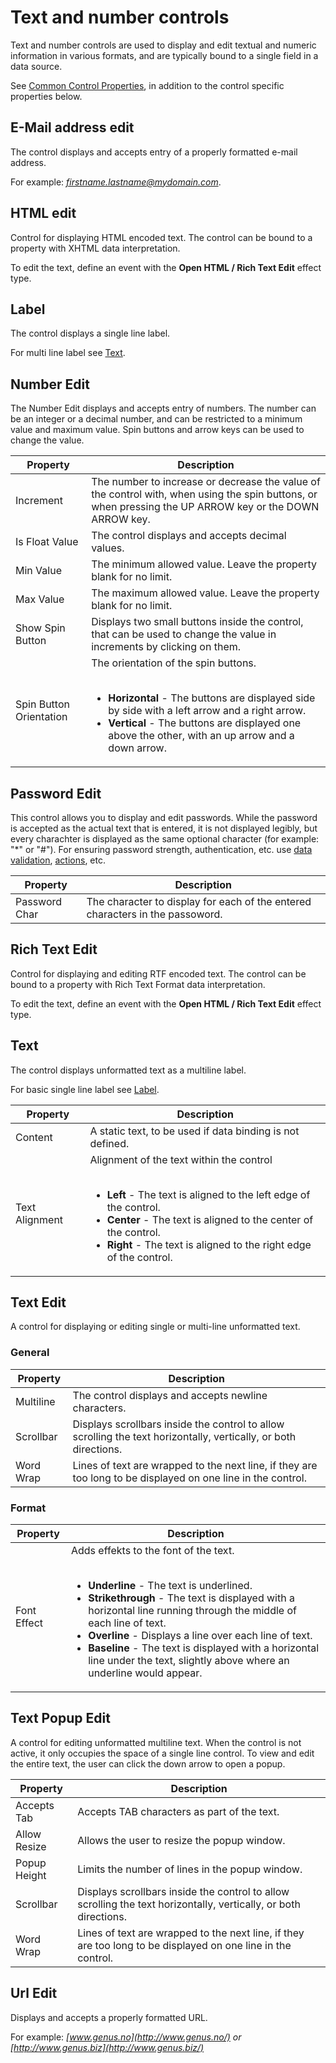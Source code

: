 # Text and number controls

Text and number controls are used to display and edit textual and numeric information in various formats, and are typically bound to a single field in a data source.

See [Common Control Properties](common-control-properties.md), in addition to the control specific properties below.


## E-Mail address edit

The control displays and accepts entry of a properly formatted e-mail address.

For example: *[firstname.lastname@mydomain.com](mailto:firstname.lastname@mydomain.com)*.


## HTML edit

Control for displaying HTML encoded text. The control can be bound to a property with XHTML data interpretation.

To edit the text, define an event with the **Open HTML / Rich Text Edit** effect type.


## Label

The control displays a single line label.

For multi line label see [Text](#text).


## Number Edit

The Number Edit displays and accepts entry of numbers. The number can be an integer or a decimal number, and can be restricted to a minimum value and maximum value. Spin buttons and arrow keys can be used to change the value.


Property                |  Description
------------------------|------------------------------------------------------------------------
Increment               | The number to increase or decrease the value of the control with, when using the spin buttons, or when pressing the UP ARROW key or the DOWN ARROW key.
Is Float Value          | The control displays and accepts decimal values.
Min Value               | The minimum allowed value. Leave the property blank for no limit.
Max Value               | The maximum allowed value. Leave the property blank for no limit.
Show Spin Button        | Displays two small buttons inside the control, that can be used to change the value in increments by clicking on them.
Spin Button Orientation | The orientation of the spin buttons.<br><br><ul><li>**Horizontal** - The buttons are displayed side by side with a left arrow and a right arrow.</li><li>**Vertical** - The buttons are displayed one above the other, with an up arrow and a down arrow.</li></ul>


## Password Edit

This control allows you to display and edit passwords. While the password is accepted as the actual text that is entered, it is not displayed legibly, but every charachter is displayed as the same optional character (for example: "*" or "#"). For ensuring password strength, authentication, etc. use [data validation](../../../../object-class-property/modify-an-object-class-property/data-validation.md), [actions](../../../../action-orchestration.md), etc.


Property      | Description
--------------|------------------------------------------------------------------------
Password Char | The character to display for each of the entered characters in the passoword.


## Rich Text Edit

Control for displaying and editing RTF encoded text. The control can be bound to a property with Rich Text Format data interpretation.

To edit the text, define an event with the **Open HTML / Rich Text Edit** effect type.


## Text

The control displays unformatted text as a multiline label.

For basic single line label see [Label](#label).


Property       | Description
---------------|------------------------------------------------------------------------
Content        | A static text, to be used if data binding is not defined.
Text Alignment | Alignment of the text within the control<br><br><ul><li>**Left** - The text is aligned to the left edge of the control.</li><li>**Center** - The text is aligned to the center of the control.</li><li>**Right** - The text is aligned to the right edge of the control.</li></ul>


## Text Edit

A control for displaying or editing single or multi-line unformatted text.

### General

Property       | Description
---------------|------------------------------------------------------------------------
Multiline      | The control displays and accepts newline characters.
Scrollbar      | Displays scrollbars inside the control to allow scrolling the text horizontally, vertically, or both directions.
Word Wrap      | Lines of text are wrapped to the next line, if they are too long to be displayed on one line in the control.


### Format

Property       | Description
---------------|------------------------------------------------------------------------
Font Effect    | Adds effekts to the font of the text.<br><br><ul><li>**Underline** - The text is underlined.</li><li>**Strikethrough** - The text is displayed with a horizontal line running through the middle of each line of text.</li><li>**Overline** - Displays a line over each line of text.</li><li>**Baseline** - The text is displayed with a horizontal line under the text, slightly above where an underline would appear.</li></ul>


## Text Popup Edit

A control for editing unformatted multiline text. When the control is not active, it only occupies the space of a single line control. To view and edit the entire text, the user can click the down arrow to open a popup.


Property       | Description
---------------|------------------------------------------------------------------------
Accepts Tab    | Accepts TAB characters as part of the text.
Allow Resize   | Allows the user to resize the popup window.
Popup Height   | Limits the number of lines in the popup window.
Scrollbar      | Displays scrollbars inside the control to allow scrolling the text horizontally, vertically, or both directions.
Word Wrap      | Lines of text are wrapped to the next line, if they are too long to be displayed on one line in the control.


## Url Edit

Displays and accepts a properly formatted URL.

For example: *[www.genus.no](http://www.genus.no/) or [http://www.genus.biz](http://www.genus.biz/)*
